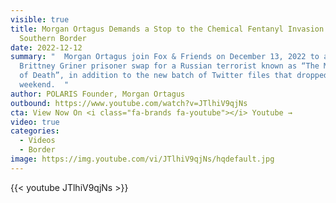 ```yaml
---
visible: true
title: Morgan Ortagus Demands a Stop to the Chemical Fentanyl Invasion at the
  Southern Border
date: 2022-12-12
summary: "  Morgan Ortagus join Fox & Friends on December 13, 2022 to assess the
  Brittney Griner prisoner swap for a Russian terrorist known as “The Merchant
  of Death”, in addition to the new batch of Twitter files that dropped over the
  weekend.  "
author: POLARIS Founder, Morgan Ortagus
outbound: https://www.youtube.com/watch?v=JTlhiV9qjNs
cta: View Now On <i class="fa-brands fa-youtube"></i> Youtube →
video: true
categories:
  - Videos
  - Border
image: https://img.youtube.com/vi/JTlhiV9qjNs/hqdefault.jpg
---
```


{{< youtube JTlhiV9qjNs >}}